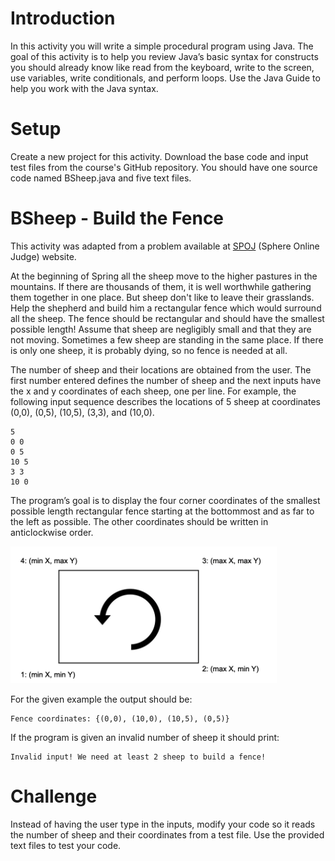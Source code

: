 # Introduction 

In this activity you will write a simple procedural program using Java.  The goal of this activity is to help you review Java’s basic syntax for constructs you should already know like read from the keyboard, write to the screen, use variables, write conditionals, and perform loops.  Use the Java Guide to help you work with the Java syntax.  

# Setup 

Create a new project for this activity.  Download the base code and input test files from the course's GitHub repository. You should have one source code named BSheep.java and five text files.  

# BSheep - Build the Fence

This activity was adapted from a problem available at [SPOJ](https://www.spoj.com/) (Sphere Online Judge) website.  

At the beginning of Spring all the sheep move to the higher pastures in the mountains.  If there are thousands of them, it is well worthwhile gathering them together in one place.  But sheep don't like to leave their grasslands.  Help the shepherd and build him a rectangular fence which would surround all the sheep.  The fence should be rectangular and should have the smallest possible length!  Assume that sheep are negligibly small and that they are not moving.  Sometimes a few sheep are standing in the same place.  If there is only one sheep, it is probably dying, so no fence is needed at all. 

The number of sheep and their locations are obtained from the user.  The first number entered defines the number of sheep and the next inputs have the x and y coordinates of each sheep, one per line.  For example, the following input sequence describes the locations of 5 sheep at coordinates (0,0), (0,5), (10,5), (3,3), and (10,0).   

```
5 
0 0 
0 5 
10 5 
3 3 
10 0 
```

The program’s goal is to display the four corner coordinates of the smallest possible length rectangular fence starting at the bottommost and as far to the left as possible. The other coordinates should be written in anticlockwise order.   

![pic1.png](pics/pic1.png)

For the given example the output should be:  

```
Fence coordinates: {(0,0), (10,0), (10,5), (0,5)} 
```
 
If the program is given an invalid number of sheep it should print:  

```
Invalid input! We need at least 2 sheep to build a fence! 
```

# Challenge 

Instead of having the user type in the inputs, modify your code so it reads the number of sheep and their coordinates from a test file.  Use the provided text files to test your code.  